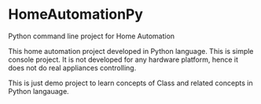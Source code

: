 # HomeAutomationPy
Python command line project for Home Automation 

This home automation project developed in Python language.
This is simple console project. It is not developed for any hardware platform, hence it does not do real appliances controlling.

This is just demo project to learn concepts of Class and related concepts in Python langauage.
